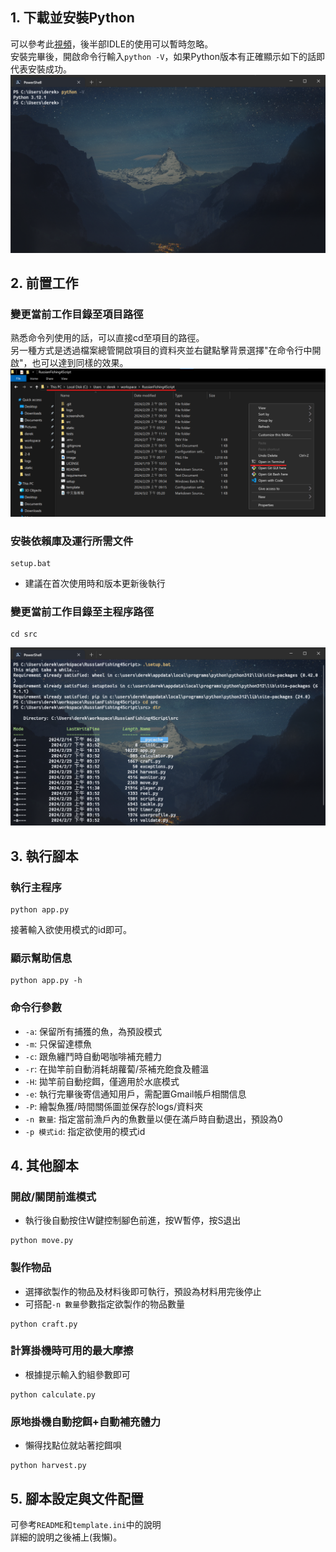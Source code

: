 ##  1. 下載並安裝Python
可以參考此[視頻](https://www.bilibili.com/video/BV1h3411G7Br/?spm_id_from=333.337.search-card.all.click)，後半部IDLE的使用可以暫時忽略。  
安裝完畢後，開啟命令行輸入`python -V`，如果Python版本有正確顯示如下的話即代表安裝成功。
![terminal](static/readme/terminal.png)

## 2. 前置工作
### 變更當前工作目錄至項目路徑
熟悉命令列使用的話，可以直接cd至項目的路徑。  
另一種方式是透過檔案總管開啟項目的資料夾並右鍵點擊背景選擇"在命令行中開啟"，也可以達到同樣的效果。
![explorer](static/readme/explorer.png)
### 安裝依賴庫及運行所需文件
```
setup.bat
```
- 建議在首次使用時和版本更新後執行
### 變更當前工作目錄至主程序路徑
```
cd src
```
![output](static/readme/output.png)
## 3. 執行腳本
### 執行主程序
```
python app.py
```
接著輸入欲使用模式的id即可。
### 顯示幫助信息
```
python app.py -h
```
### 命令行參數
- `-a`: 保留所有捕獲的魚，為預設模式
- `-m`: 只保留達標魚
- `-c`: 跟魚纏鬥時自動喝咖啡補充體力
- `-r`: 在拋竿前自動消耗胡蘿蔔/茶補充飽食及體溫
- `-H`: 拋竿前自動挖餌，僅適用於水底模式
- `-e`: 執行完畢後寄信通知用戶，需配置Gmail帳戶相關信息
- `-P`: 繪製魚獲/時間關係圖並保存於logs/資料夾
- `-n 數量`: 指定當前漁戶內的魚數量以便在滿戶時自動退出，預設為0
- `-p 模式id`: 指定欲使用的模式id

## 4. 其他腳本
### 開啟/關閉前進模式
- 執行後自動按住W鍵控制腳色前進，按W暫停，按S退出
```
python move.py
```

### 製作物品
- 選擇欲製作的物品及材料後即可執行，預設為材料用完後停止
- 可搭配`-n 數量`參數指定欲製作的物品數量
```
python craft.py
```

### 計算掛機時可用的最大摩擦
- 根據提示輸入釣組參數即可
```
python calculate.py
```

### 原地掛機自動挖餌+自動補充體力
- 懶得找點位就站著挖餌唄
```
python harvest.py
```

## 5. 腳本設定與文件配置
可參考`README`和`template.ini`中的說明  
詳細的說明之後補上(我懶)。




